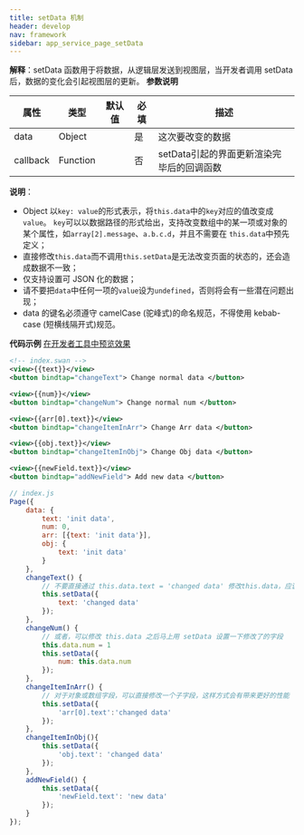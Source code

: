 ```yaml
---
title: setData 机制
header: develop
nav: framework
sidebar: app_service_page_setData
---
```



**解释**：setData 函数用于将数据，从逻辑层发送到视图层，当开发者调用 setData 后，数据的变化会引起视图层的更新。
**参数说明**

|属性|类型|默认值|必填|描述|
|--|--|--|--|--|
|data|	Object| |	是|	这次要改变的数据|	
|callback	|Function||	否	|setData引起的界面更新渲染完毕后的回调函数|

**说明**：
* Object 以`key: value`的形式表示，将`this.data`中的`key`对应的值改变成`value`。
    `key`可以以数据路径的形式给出，支持改变数组中的某一项或对象的某个属性，如`array[2].message`、`a.b.c.d`，并且不需要在 `this.data`中预先定义；
* 直接修改`this.data`而不调用`this.setData`是无法改变页面的状态的，还会造成数据不一致；
* 仅支持设置可 JSON 化的数据；
* 请不要把`data`中任何一项的`value`设为`undefined`，否则将会有一些潜在问题出现；
* data 的键名必须遵守 camelCase (驼峰式)的命名规范，不得使用 kebab-case (短横线隔开式)规范。

**代码示例**
<a href="swanide://fragment/99525adbd9f27ac70eac09f08fb32b581560578724171" title="在开发者工具中预览效果" target="_self">在开发者工具中预览效果</a>

```xml
<!-- index.swan -->
<view>{{text}}</view>
<button bindtap="changeText"> Change normal data </button>

<view>{{num}}</view>
<button bindtap="changeNum"> Change normal num </button>

<view>{{arr[0].text}}</view>
<button bindtap="changeItemInArr"> Change Arr data </button>

<view>{{obj.text}}</view>
<button bindtap="changeItemInObj"> Change Obj data </button>

<view>{{newField.text}}</view>
<button bindtap="addNewField"> Add new data </button>
```

```js
// index.js
Page({
    data: {
        text: 'init data',
        num: 0,
        arr: [{text: 'init data'}],
        obj: {
            text: 'init data'
        }
    },
    changeText() {
        // 不要直接通过 this.data.text = 'changed data' 修改this.data，应该使用 setData
        this.setData({
            text: 'changed data'
        });
    },
    changeNum() {
        // 或者，可以修改 this.data 之后马上用 setData 设置一下修改了的字段
        this.data.num = 1
        this.setData({
            num: this.data.num
        });
    },
    changeItemInArr() {
        // 对于对象或数组字段，可以直接修改一个子字段，这样方式会有带来更好的性能
        this.setData({
            'arr[0].text':'changed data'
        });
    },
    changeItemInObj(){
        this.setData({
            'obj.text': 'changed data'
        });
    },
    addNewField() {
        this.setData({
            'newField.text': 'new data'
        });
    }
});
```
